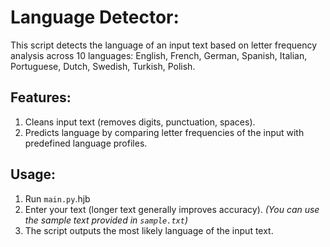 # Language Detector:

This script detects the language of an input text based on letter frequency analysis across 10 languages:
English, French, German, Spanish, Italian, Portuguese, Dutch, Swedish, Turkish, Polish.

## Features:
1. Cleans input text (removes digits, punctuation, spaces).
2. Predicts language by comparing letter frequencies of the input with predefined language profiles.

## Usage:
1. Run `main.py`.hjb
2. Enter your text (longer text generally improves accuracy).
*(You can use the sample text provided in `sample.txt`)*
3. The script outputs the most likely language of the input text.

